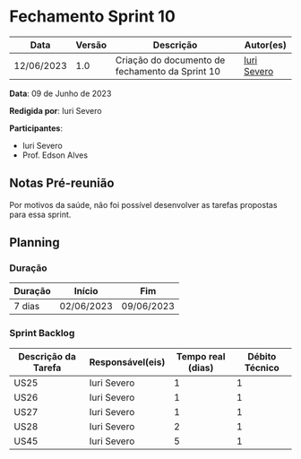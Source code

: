 # Fechamento Sprint 10

|  **Data**  | **Versão** | **Descrição** | **Autor(es)** |
| ---------- | ---------- | ------------- | ------------- |
| 12/06/2023 |  1.0   | Criação do documento de fechamento da Sprint 10 | [Iuri Severo](https://github.com/iurisevero) |

**Data**: 09 de Junho de 2023

**Redigida por**: Iuri Severo

**Participantes**: 
* Iuri Severo
* Prof. Edson Alves

## Notas Pré-reunião

Por motivos da saúde, não foi possível desenvolver as tarefas propostas para essa sprint.

## Planning

### Duração

| Duração |   Início   |     Fim    |
| ------- | ---------- | ---------- |
| 7 dias  | 02/06/2023 | 09/06/2023 |

### Sprint Backlog

| Descrição da Tarefa | Responsável(eis) | Tempo real (dias) | Débito Técnico |
| ------------------- | ---------------- | -------------------------- | -------------- |
| US25 | Iuri Severo | 1 | 1 |
| US26 | Iuri Severo | 1 | 1 |
| US27 | Iuri Severo | 1 | 1 |
| US28 | Iuri Severo | 2 | 1 |
| US45 | Iuri Severo | 5 | 1 |
